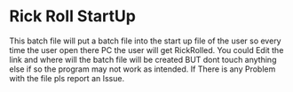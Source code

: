 # Rick Roll StartUp
This batch file will put a batch file into the start up file of the user so every time the user open there PC the user will get RickRolled.
You could Edit the link and where will the batch file will be created BUT dont touch anything else if so the program may not work as intended.
If There is any Problem with the file pls report an Issue.
